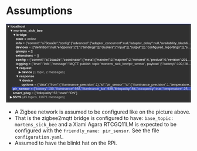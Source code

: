 # Assumptions
![](figs/assumed_network.png "Assumed network config")
- A Zigbee network is assumed to be configured like on the picture above.
- That is the zigbee2mqtt bridge is configured to have: `base_topic: mortens_sick_bee` and a Xiami Agara RTCGQ11LM is expected to be configured with the `friendly_name: pir_sensor`. See the file `configuration.yaml`.
- Assumed to have the blinkt hat on the RPi.